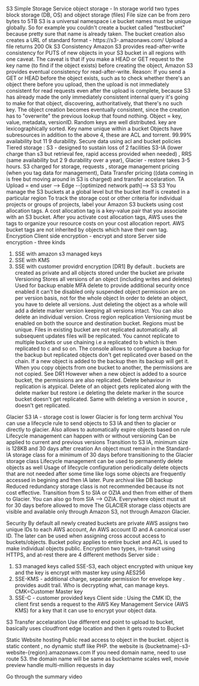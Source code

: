 S3 Simple Storage Service
object storage - In storage world two types block storage (DB, OS) and object storage (files)
File size can be from zero bytes to 5TB
S3 is a universal namespace i.e bucket names must be unique globally. So for example you couldn't create a bucket called "testbucket" because pretty sure that name is already taken. The bucket creation also creates a URL of standard format - 
https://s3-<regionname>.amazonaws.com/<bucketname>
Upload a file returns 200 Ok
S3 Consistency
Amazon S3 provides read-after-write consistency for PUTS of new objects in your S3 bucket in all regions with one caveat. The caveat is that if you make a HEAD or GET request to the key name (to find if the object exists) before creating the object, Amazon S3 provides eventual consistency for read-after-write. Reason: If you send a GET or HEAD before the object exists, such as to check whether there's an object there before you upload, then the upload is not immediately consistent for read requests even after the upload is complete, because S3 has already made the only immediately consistent internal query it's going to make for that object, discovering, authoritatively, that there's no such key. The object creation becomes eventually consistent, since the creation has to "overwrite" the previous lookup that found nothing.
Object = key, value, metadata, versionID.
Random keys are well distributed. key are lexicographically sorted.
Key name unique within a bucket
Objects have subresources in addition to the above 4, these are ACL and torrent. 
99.99% availability but 11 9 durability.
Secure data using acl and bucket policies
Tiered storage : 
S3 - designed to sustain loss of 2 facilities
S3-IA (lower charge than s3 but retrieval fee, rapid access provided when needed) , 
RRS (same availability but 2 9 durability over a year), 
Glacier - restore takes 3-5 hours.
S3 charged for storage, requests , storage management pricing (when you tag data for management), Data Transfer pricing ((data coming in is free but moving around in S3 is charged) and transfer accelaration.
TA Upload = end user --> Edge --[optimized network path]--> S3 
S3
You manage the S3 buckets at a global level but the bucket itself is created in a particular region
To track the storage cost or other criteria for individual projects or groups of projects, label your Amazon S3 buckets using cost allocation tags. A cost allocation tag is a key-value pair that you associate with an S3 bucket. After you activate cost allocation tags, AWS uses the tags to organize your resource costs on your cost allocation report. 
AWS bucket tags are not inherited by objects which have their own tag.
Encryption
Client side encryption - encrypt and store
Server side encryption - three kinds 
1) SSE with amazon s3 managed keys 
2) SSE with KMS
3) SSE with customer providrd encryption
[DR1] By default . buckets are created as private and all objects stored under the bucket are private
Versioning
Stores all versions of an object (including writes and deletes)
Used for backup
enable MFA delete to provide additional security
once enabled it can't be disabled only suspended
object permission are on per version basis, not for the whole object
In order to delete an object, you have to delete all versions. Just deleting the object as a whole will add a delete marker version keeping all versions intact. You can also delete an individual version.
Cross region replication
Versioning must be enabled on both the source and destination bucket.
Regions must be unique.
Files in existing bucket are not replicated automatically. all subsequent updates files will be replicated.
You cannot replicate to multiple buckets or use chaining i.e a replicated to b which is then replicated to c and so on. The console allows to configure a backup for the backup but replicated objects don't get replicated over based on the chain. If a new object is added to the backup then its backup will get it.
When you copy objects from one bucket to another, the permissions are not copied. See DR1
However when a new object is added to a source bucket, the permissions are also replicated.
Delete behaviour in replication is atypical. Delete of an object gets replicated along with the delete marker but restore i.e deleting the delete marker in the source bucket doesn't get replicated. Same with deleting a version in source , doesn't get replicated.


Glacier
S3 IA - storage cost is lower
Glacier is for long term archival
You can use a lifecycle rule to send objects to S3 IA and then to glacier or directly to glacier. Also allows to automatically expire objects based on rule
Lifecycle management can happen with or without versioning
Can be applied to current and previous versions
Transition to S3 IA, minimum size is 128KB and 30 days after creation
An object must remain in the Standard-IA storage class for a minimum of 30 days before transitioning to the Glacier storage class
Lifecycle management can be used to permanently delete objects as well
Usage of lifecycle configuration
periodically delete objects that are not needed after some time like logs
some objects are frequently accessed in begining and then IA later.
Pure archival like DB backup
Reduced redundancy storage class is not recommended because its not cost effective.
Transition from S to SIA or OZIA and then from either of them to Glacier. You can also go from SIA --> OZIA. Everywhere object must sit for 30 days before allowed to move
The GLACIER storage class objects are visible and available only through Amazon S3, not through Amazon Glacier. 

Security
By default all newly created buckets are private
AWS assigns two unique IDs to each AWS account, An AWS account ID and A canonical user ID. The later can be used when assigning cross accout access to buckets/objects. Bucket policy applies to entire bucket and ACL is used to make individual objects public.
Encryption
two types, in-transit using HTTPS, and at-rest there are 4 different methods
Server side : 
1) S3 managed keys called SSE-S3, each object encrypted with unique key and the key is encrypt with master key using AES256
2) SSE-KMS - additional charge, separate permission for envelope key . provides audit trail. Who is decrypting what, can manage keys. CMK=Customer Master key
3) SSE-C - customer provided keys
Client side : Using the CMK ID, the client first sends a request to the AWS Key Management Service (AWS KMS) for a key that it can use to encrypt your object data.

S3 Transfer accelaration
Use different end point to upload to bucket, basically uses cloudfront edge location and then it gets routed to Bucket

Static Website hosting
Public read access to object in the bucket. object is static content , no dynamic stuff like PHP.
the website is {bucketname}-s3-website-{region}.amazonaws.com
If you need domain name, need to use route 53. the domain name will be same as bucketname
scales well, movie preview handle multi-million requests in day

Go through the summary video
